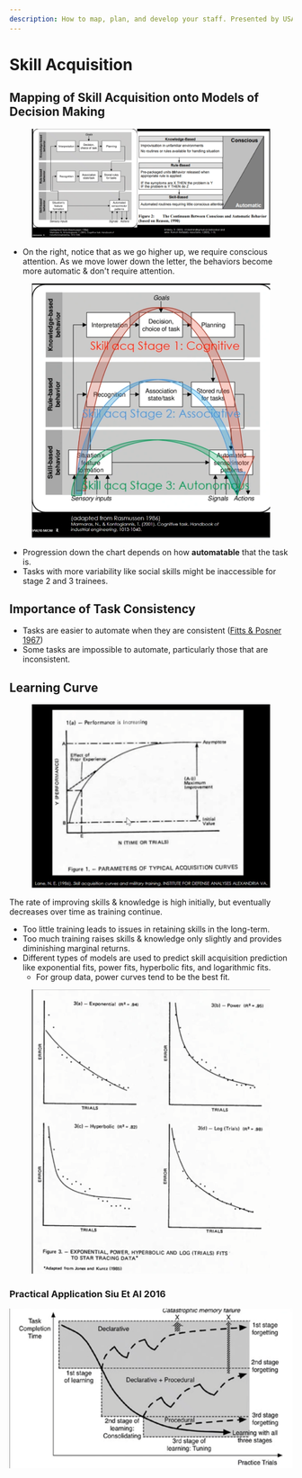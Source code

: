 ```yaml
---
description: How to map, plan, and develop your staff. Presented by USAF Kent Etherton
---
```


# Skill Acquisition

## Mapping of Skill Acquisition onto Models of Decision Making

<figure><img src="../.gitbook/assets/image (10) (2).png" alt=""><figcaption></figcaption></figure>

* On the right, notice that as we go higher up, we require conscious attention. As we move lower down the letter, the behaviors become more automatic & don't require attention.

<figure><img src="../.gitbook/assets/image (12) (1).png" alt=""><figcaption></figcaption></figure>

* Progression down the chart depends on how **automatable** that the task is.&#x20;
* Tasks with more variability like social skills might be inaccessible for stage 2 and 3 trainees.

## Importance of Task Consistency

* Tasks are easier to automate when they are consistent ([Fitts & Posner 1967](https://www.researchgate.net/publication/233446680\_The\_role\_of\_working\_memory\_in\_sport))
* Some tasks are impossible to automate, particularly those that are inconsistent.

## Learning Curve

<figure><img src="../.gitbook/assets/image (7) (2).png" alt=""><figcaption></figcaption></figure>

The rate of improving skills & knowledge is high initially, but eventually decreases over time as training continue.

* Too little training leads to issues in retaining skills in the long-term.
* Too much training raises skills & knowledge only slightly and provides diminishing marginal returns.
* Different types of models are used to predict skill acquisition prediction like exponential fits, power fits, hyperbolic fits, and logarithmic fits.&#x20;
  * For group data, power curves tend to be the best fit.&#x20;

<figure><img src="../.gitbook/assets/image (4) (1) (1) (1) (1) (1) (1) (1).png" alt=""><figcaption></figcaption></figure>

### Practical Application Siu Et Al 2016



![](<../.gitbook/assets/image (5) (1) (1) (1) (1) (1) (1).png>)



